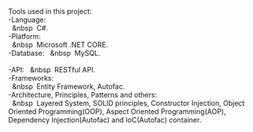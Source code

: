 
Tools used in this project: <br/> 
  -Language: <br/> 
   &nbsp;&nbsp;&nbsp&nbsp;&nbsp;C#.  <br/> 
  -Platform:  <br/> 
  &nbsp;&nbsp;&nbsp&nbsp;&nbsp;Microsoft .NET CORE. <br/> 
  -Database: 
  &nbsp;&nbsp;&nbsp&nbsp;&nbsp;MySQL. <br/>  
  -API: 
    &nbsp;&nbsp;&nbsp&nbsp;&nbsp;RESTful API. <br/>
    -Frameworks: <br/>
    &nbsp;&nbsp;&nbsp&nbsp;&nbsp;Entity Framework, Autofac.  <br/>
    -Architecture, Principles, Patterns and others: <br/>
    &nbsp;&nbsp;&nbsp&nbsp;&nbsp;Layered System, SOLID principles, Constructor Injection, Object Oriented Programming(OOP), Aspect Oriented Programming(AOP), Dependency Injection(Autofac) and IoC(Autofac) container. 
